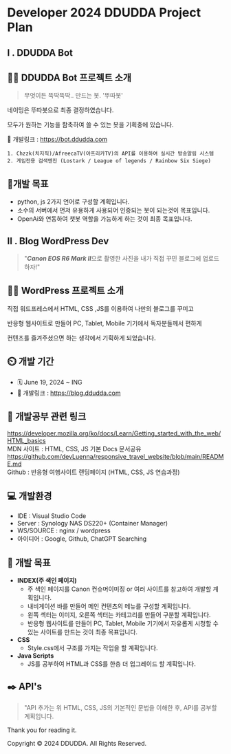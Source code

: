 # Developer 2024 DDUDDA Project Plan

## I . DDUDDA Bot

## 👨‍🏫 DDUDDA Bot 프로젝트 소개
>무엇이든 뚝딱뚝딱.. 만드는 봇. '뚜따봇'<br>

네이밍은 뚜따봇으로 최종 결정하였습니다.

모두가 원하는 기능을 함축하여 쓸 수 있는 봇을 기획중에 있습니다.

🔗 개발링크 : <https://bot.ddudda.com>
```
1. Chzzk(치지직)/AfreecaTV(아프리카TV)의 API를 이용하여 실시간 방송알림 시스템
2. 게임전용 검색엔진 (Lostark / League of legends / Rainbow Six Siege)
```

## 📌개발 목표
* python, js 2가지 언어로 구성할 계획입니다.
* 소수의 서버에서 먼저 유용하게 사용되어 인증되는 봇이 되는것이 목표입니다.
* OpenAi와 연동하여 챗봇 역할을 가능하게 하는 것이 최종 목표입니다.

## II . Blog WordPress Dev

> "***Canon EOS R6 Mark II***으로 촬영한 사진을 내가 직접 꾸민 블로그에 업로드하자!"

## 👨‍🏫 WordPress 프로젝트 소개
직접 워드프레스에서 HTML, CSS ,JS를 이용하여 나만의 블로그를 꾸미고

반응형 웹사이트로 만들어 PC, Tablet, Mobile 기기에서 독자분들께서 편하게

컨텐츠를 즐겨주셨으면 하는 생각에서 기획하게 되었습니다. 

## ⏲️ 개발 기간
* 🗓️ June 19, 2024 ~ ING
* 🔗 개발링크 : <https://blog.ddudda.com>

## 🔗 개발공부 관련 링크
<https://developer.mozilla.org/ko/docs/Learn/Getting_started_with_the_web/HTML_basics> <br>
MDN 사이트 : HTML, CSS, JS 기본 Docs 문서공유<br>
<https://github.com/devLuenna/responsive_travel_website/blob/main/README.md> <br>
Github : 반응형 여행사이트 랜딩페이지 (HTML, CSS, JS 연습과정)

## 💻 개발환경
* IDE : Visual Studio Code
* Server : Synology NAS DS220+ (Container Manager)
* WS/SOURCE : nginx / wordpress
* 아이디어 : Google, Github, ChatGPT Searching

## 📌 개발 목표
* **INDEX(주 색인 페이지)**
  *  주 색인 페이지를 Canon 컨슈머이미징 or 여러 사이트를 참고하여 개발할 계획입니다.
  *  내비게이션 바를 만들어 메인 컨텐츠의 메뉴를 구성할 계획입니다.
  *  왼쪽 섹터는 이미지, 오른쪽 섹터는 카테고리를 만들어 구분할 계획입니다.
  *  반응형 웹사이트를 만들어 PC, Tablet, Mobile 기기에서 자유롭게 시청할 수 있는 사이트를 만드는 것이 최종 목표입니다.
 * **CSS**
   * Style.css에서 구조를 가지는 작업을 할 계획입니다.
* **Java Scripts**
  * JS를 공부하여 HTML과 CSS를 한층 더 업그레이드 할 계획입니다.

## ✒️ API's
>"API 추가는 위 HTML, CSS, JS의 기본적인 문법을 이해한 후, API를 공부할 계획입니다.

Thank you for reading it.

Copyright © 2024 DDUDDA. All Rights Reserved.
